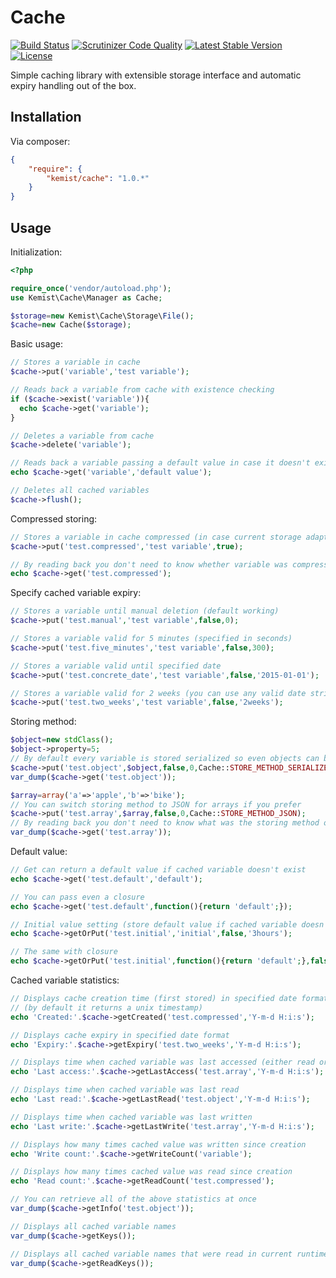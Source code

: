 # Cache

[![Build Status](https://travis-ci.org/kemist80/Cache.svg)](https://travis-ci.org/kemist80/Cache)
[![Scrutinizer Code Quality](https://scrutinizer-ci.com/g/kemist80/Cache/badges/quality-score.png?b=master)](https://scrutinizer-ci.com/g/kemist80/Cache/?branch=master)
[![Latest Stable Version](https://poser.pugx.org/kemist/cache/v/stable.svg)](https://packagist.org/packages/kemist/cache)
[![License](https://poser.pugx.org/kemist/cache/license.svg)](https://packagist.org/packages/kemist/cache)

Simple caching library with extensible storage interface and automatic expiry handling out of the box.

## Installation


Via composer:

```json
{
    "require": {
        "kemist/cache": "1.0.*"
    }
}
```

## Usage

Initialization:

```php
<?php

require_once('vendor/autoload.php');
use Kemist\Cache\Manager as Cache;

$storage=new Kemist\Cache\Storage\File();
$cache=new Cache($storage);

```

Basic usage:
```php
// Stores a variable in cache
$cache->put('variable','test variable');

// Reads back a variable from cache with existence checking
if ($cache->exist('variable')){
  echo $cache->get('variable');
}

// Deletes a variable from cache
$cache->delete('variable');

// Reads back a variable passing a default value in case it doesn't exist
echo $cache->get('variable','default value');

// Deletes all cached variables
$cache->flush();

```
Compressed storing:
```php
// Stores a variable in cache compressed (in case current storage adapter supports it)
$cache->put('test.compressed','test variable',true);

// By reading back you don't need to know whether variable was compressed or not
echo $cache->get('test.compressed');

```
Specify cached variable expiry:
```php
// Stores a variable until manual deletion (default working)
$cache->put('test.manual','test variable',false,0);

// Stores a variable valid for 5 minutes (specified in seconds)
$cache->put('test.five_minutes','test variable',false,300);

// Stores a variable valid until specified date
$cache->put('test.concrete_date','test variable',false,'2015-01-01');

// Stores a variable valid for 2 weeks (you can use any valid date string)
$cache->put('test.two_weeks','test variable',false,'2weeks');

```
Storing method:
```php
$object=new stdClass();
$object->property=5;
// By default every variable is stored serialized so even objects can be cached
$cache->put('test.object',$object,false,0,Cache::STORE_METHOD_SERIALIZE);
var_dump($cache->get('test.object'));

$array=array('a'=>'apple','b'=>'bike');
// You can switch storing method to JSON for arrays if you prefer
$cache->put('test.array',$array,false,0,Cache::STORE_METHOD_JSON);
// By reading back you don't need to know what was the storing method of the variable
var_dump($cache->get('test.array'));

```
Default value:
```php
// Get can return a default value if cached variable doesn't exist
echo $cache->get('test.default','default');

// You can pass even a closure
echo $cache->get('test.default',function(){return 'default';});

// Initial value setting (store default value if cached variable doesn't exist)
echo $cache->getOrPut('test.initial','initial',false,'3hours');

// The same with closure
echo $cache->getOrPut('test.initial',function(){return 'default';},false,'3hours');

```
Cached variable statistics:
```php
// Displays cache creation time (first stored) in specified date format 
// (by default it returns a unix timestamp)
echo 'Created:'.$cache->getCreated('test.compressed','Y-m-d H:i:s');

// Displays cache expiry in specified date format
echo 'Expiry:'.$cache->getExpiry('test.two_weeks','Y-m-d H:i:s');

// Displays time when cached variable was last accessed (either read or write)
echo 'Last access:'.$cache->getLastAccess('test.array','Y-m-d H:i:s');

// Displays time when cached variable was last read
echo 'Last read:'.$cache->getLastRead('test.object','Y-m-d H:i:s');

// Displays time when cached variable was last written 
echo 'Last write:'.$cache->getLastWrite('test.array','Y-m-d H:i:s');

// Displays how many times cached value was written since creation
echo 'Write count:'.$cache->getWriteCount('variable');

// Displays how many times cached value was read since creation
echo 'Read count:'.$cache->getReadCount('test.compressed');

// You can retrieve all of the above statistics at once
var_dump($cache->getInfo('test.object'));

// Displays all cached variable names
var_dump($cache->getKeys());

// Displays all cached variable names that were read in current runtime session
var_dump($cache->getReadKeys());

```
